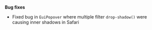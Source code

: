 **Bug fixes**

- Fixed bug in `EuiPopover` where multiple filter `drop-shadow()` were causing inner shadows in Safari
